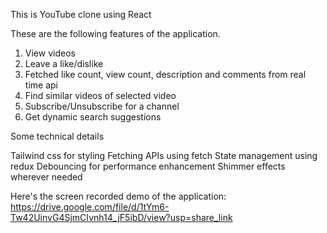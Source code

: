 This is YouTube clone using React

These are the following features of the application.

1) View videos
2) Leave a like/dislike
3) Fetched like count, view count, description and comments from real time api
4) Find similar videos of selected video
5) Subscribe/Unsubscribe for a channel
6) Get dynamic search suggestions

Some technical details

Tailwind css for styling
Fetching APIs using fetch
State management using redux
Debouncing for performance enhancement
Shimmer effects wherever needed


Here's the screen recorded demo of the application: https://drive.google.com/file/d/1tYm6-Tw42UinvG4SjmCIvnh14_jF5ibD/view?usp=share_link